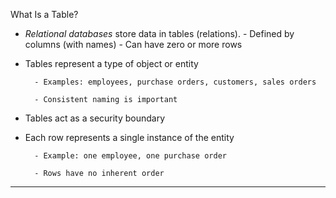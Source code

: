 What Is a Table?

- *Relational databases* store data in tables (relations).
        - Defined by columns (with names)
        - Can have zero or more rows

- Tables represent a type of object or entity

        - Examples: employees, purchase orders, customers, sales orders

        - Consistent naming is important

- Tables act as a security boundary

- Each row represents a single instance of the entity

        - Example: one employee, one purchase order

        - Rows have no inherent order
----------------------------------

